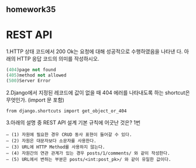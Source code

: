 ## homework35

# REST API

1.HTTP 상태 코드에서 200 Ok는 요청에 대해 성공적으로 수행하였음을 나타낸
다. 아래의 HTTP 응답 코드의 의미를 작성하시오.

```python
(404)page not found
(405)method not allowed
(500)Server Error
```

2.Django에서 지정된 레코드에 값이 없을 때 404 에러를 나타내도록 하는
shortcut은 무엇인가. (import 문 포함)

```
from django.shortcuts import get_object_or_404
```

3.아래의 설명 중 REST API 설계 기본 규칙에 어긋난 것은?  1번

```
– (1) 자원에 필요한 경우 CRUD 동사 표현이 들어갈 수 있다.
– (2) 자원은 대문자보다 소문자를 사용한다.
– (3) URL에 HTTP Method를 사용하지 않는다.
– (4) 자원간의 연관 관계가 있는 경우 posts/1/comments/ 와 같이 작성한다.
– (5) URL에서 변하는 부분은 posts/<int:post_pk>/ 와 같이 유일한 값이다.
```



